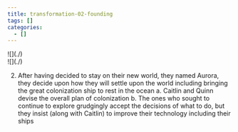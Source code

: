 ```yaml
---
title: transformation-02-founding
tags: []
categories:
  - []
---
```

<!-- more --><div class="embedded-image-left">![](./)</div><div class="embedded-image-right">![](./)</div>

  2. After having decided to stay on their new world, they named Aurora, they decide upon how they will settle upon the world including bringing the great colonization ship to rest in the ocean
    a. Caitlin and Quinn devise the overall plan of colonization
    b. The ones who  sought to continue to explore grudgingly accept the decisions of what to do, but they insist (along with Caitlin) to improve their technology including their ships

    